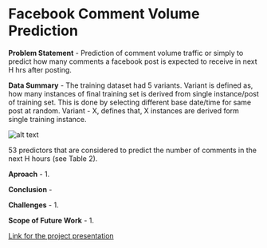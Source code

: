 # Facebook Comment Volume Prediction 

**Problem Statement** - Prediction of comment volume traffic or simply to predict how many comments a facebook post is expected to receive in next H hrs after posting.

**Data Summary** - The training dataset had 5 variants. Variant is defined as, how many instances of final training set is derived from single instance/post of training set. This is done by selecting different base date/time for same post at random. Variant - X, defines that, X instances are derived form single training instance. 


![alt text](https://github.com/soumyajt1991/ABC/blob/main/Capture101.PNG)



53 predictors that are
considered to predict the number of comments in the next H
hours (see Table 2).


**Aproach** -
1. 

**Conclusion** - 

**Challenges** - 
1. 

**Scope of Future Work** -
1. 

[Link for the project presentation](https://docs.google.com/presentation/d/1H6BU74lY-pv1-aknIMHV0oZzScvOagUpHYtXhCThBx8/edit?usp=sharing)
